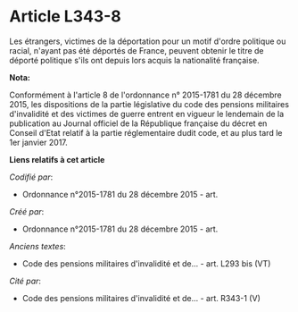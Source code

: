 # Article L343-8

Les étrangers, victimes de la déportation pour un motif d'ordre politique ou racial, n'ayant pas été déportés de France,
peuvent obtenir le titre de déporté politique s'ils ont depuis lors acquis la nationalité française.

**Nota:**

Conformément à l'article 8 de l'ordonnance n° 2015-1781 du 28 décembre 2015, les dispositions de la partie législative du
code des pensions militaires d'invalidité et des victimes de guerre entrent en vigueur le lendemain de la publication au
Journal officiel de la République française du décret en Conseil d'Etat relatif à la partie réglementaire dudit code, et au
plus tard le 1er janvier 2017.

**Liens relatifs à cet article**

_Codifié par_:

  - Ordonnance n°2015-1781 du 28 décembre 2015 - art.

_Créé par_:

  - Ordonnance n°2015-1781 du 28 décembre 2015 - art.

_Anciens textes_:

  - Code des pensions militaires d'invalidité et de... - art. L293 bis (VT)

_Cité par_:

  - Code des pensions militaires d'invalidité et de... - art. R343-1 (V)

